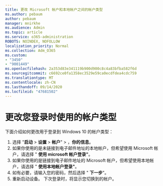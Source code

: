 ```yaml
---
title: 更改 Microsoft 帐户和本地帐户之间的帐户类型
ms.author: pebaum
author: pebaum
manager: mnirkhe
ms.audience: Admin
ms.topic: article
ms.service: o365-administration
ROBOTS: NOINDEX, NOFOLLOW
localization_priority: Normal
ms.collection: Adm_O365
ms.custom:
- "3450"
- "9001449"
ms.openlocfilehash: 2a353d83e341119b900d900c8c4a83bfba582f6d
ms.sourcegitcommit: c6692ce0fa1358ec3529e59ca0ecdfdea4cdc759
ms.translationtype: MT
ms.contentlocale: zh-CN
ms.lasthandoff: 09/14/2020
ms.locfileid: "47681502"
---
```

# <a name="change-the-account-type-that-you-sign-in-with"></a>更改您登录时使用的帐户类型

下面介绍如何更改用于登录到 Windows 10 的帐户类型：

1. 选择 "**启动**  >  **设置**  >  **帐户**"  >  ，**你的信息**。
2. 如果你使用的是未链接到电子邮件地址的本地帐户，但希望使用 Microsoft 帐户，请选择 " **使用 microsoft 帐户登录"**。
3. 如果你使用的是链接到电子邮件地址的 Microsoft 帐户，但希望使用本地帐户，请选择 " **使用本地帐户登录"**。
4. 如有必要，请输入您的密码，然后选择 " **下一步**"。
5. 重新启动设备。 下次登录时，将显示您切换到的帐户。